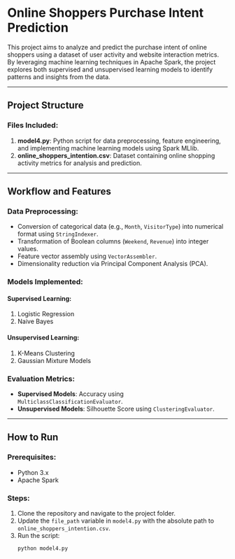 # Online Shoppers Purchase Intent Prediction

This project aims to analyze and predict the purchase intent of online shoppers using a dataset of user activity and website interaction metrics. By leveraging machine learning techniques in Apache Spark, the project explores both supervised and unsupervised learning models to identify patterns and insights from the data.

---

## Project Structure

### Files Included:
1. **model4.py**: Python script for data preprocessing, feature engineering, and implementing machine learning models using Spark MLlib.
2. **online_shoppers_intention.csv**: Dataset containing online shopping activity metrics for analysis and prediction.

---

## Workflow and Features

### Data Preprocessing:
- Conversion of categorical data (e.g., `Month`, `VisitorType`) into numerical format using `StringIndexer`.
- Transformation of Boolean columns (`Weekend`, `Revenue`) into integer values.
- Feature vector assembly using `VectorAssembler`.
- Dimensionality reduction via Principal Component Analysis (PCA).

### Models Implemented:
#### Supervised Learning:
1. Logistic Regression
2. Naive Bayes

#### Unsupervised Learning:
1. K-Means Clustering
2. Gaussian Mixture Models

### Evaluation Metrics:
- **Supervised Models**: Accuracy using `MulticlassClassificationEvaluator`.
- **Unsupervised Models**: Silhouette Score using `ClusteringEvaluator`.

---

## How to Run

### Prerequisites:
- Python 3.x
- Apache Spark

### Steps:
1. Clone the repository and navigate to the project folder.
2. Update the `file_path` variable in `model4.py` with the absolute path to `online_shoppers_intention.csv`.
3. Run the script:
   ```bash
   python model4.py
